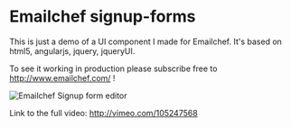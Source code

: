 Emailchef signup-forms
======================

This is just a demo of a UI component I made for Emailchef. It's based on html5, angularjs, jquery, jqueryUI.

To see it working in production please subscribe free to http://www.emailchef.com/ !

![Emailchef Signup form editor](https://media.giphy.com/media/Lv0pMqzGCcl8Y/giphy.gif)

Link to the full video: http://vimeo.com/105247568
